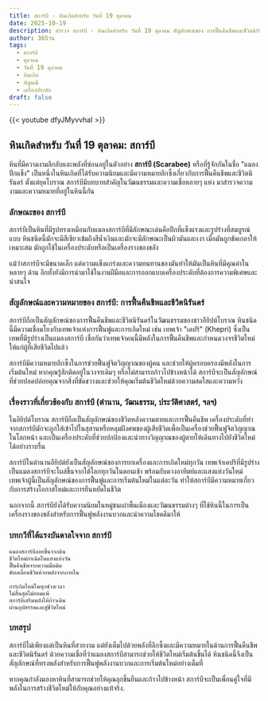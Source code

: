 ```yaml
---
title: สการ์บี - หินเกิดสำหรับ วันที่ 19 ตุลาคม
date: 2025-10-19
description: สำรวจ สการ์บี - หินเกิดสำหรับ วันที่ 19 ตุลาคม สัญลักษณ์ของ การฟื้นคืนชีพและชีวิตนิรันดร์ มาเรียนรู้ความหมายลึกซึ้งของหินพิเศษนี้
author: 365วัน
tags:
  - สการ์บี
  - ตุลาคม
  - วันที่ 19 ตุลาคม
  - หินเกิด
  - อัญมณี
  - เครื่องประดับ
draft: false
---
```


{{< youtube dfyJMyvvhaI >}}

## หินเกิดสำหรับ วันที่ 19 ตุลาคม: สการ์บี

หินที่มีความงามลึกลับและพลังที่ซ่อนอยู่ในตัวอย่าง **สการ์บี (Scarabee)** หรือที่รู้จักกันในชื่อ "แมลงปีกแข็ง" เป็นหนึ่งในหินเกิดที่ได้รับความนิยมและมีความหมายลึกซึ้งเกี่ยวกับการฟื้นคืนชีพและชีวิตนิรันดร์ ตั้งแต่ยุคโบราณ สการ์บีมีบทบาทสำคัญในวัฒนธรรมและความเชื่อหลายๆ แห่ง มาสำรวจความงามและความหมายที่อยู่ในหินนี้กัน

### ลักษณะของ สการ์บี

สการ์บีเป็นหินที่มีรูปทรงเหมือนกับแมลงสการ์บีที่มีลักษณะเด่นคือปีกที่แข็งแรงและรูปร่างที่สมบูรณ์แบบ หินชนิดนี้มักจะมีสีเขียวเข้มถึงสีน้ำเงินและมักจะมีลักษณะเป็นผิวมันและเงา เมื่อมันถูกขัดเกลาให้เหมาะสม มักถูกใช้ในเครื่องประดับหรือเป็นเครื่องรางของขลัง

แม้ว่าสการ์บีจะมีขนาดเล็ก แต่ความแข็งแกร่งและความทนทานของมันทำให้มันเป็นหินที่มีคุณค่าในหลายๆ ด้าน อีกทั้งยังมีการนำมาใช้ในงานฝีมือและการออกแบบเครื่องประดับที่ต้องการความพิเศษและน่าสนใจ

### สัญลักษณ์และความหมายของ สการ์บี: การฟื้นคืนชีพและชีวิตนิรันดร์

สการ์บีถือเป็นสัญลักษณ์ของการฟื้นคืนชีพและชีวิตนิรันดร์ในวัฒนธรรมของชาวอียิปต์โบราณ หินชนิดนี้มีความเชื่อมโยงกับเทพเจ้าแห่งการฟื้นฟูและการเกิดใหม่ เช่น เทพเจ้า "เคปริ" (Khepri) ซึ่งเป็นเทพที่มีรูปร่างเป็นแมลงสการ์บี เชื่อกันว่าเทพเจ้าคนนี้มีพลังในการฟื้นคืนชีพและกำหนดวงจรชีวิตใหม่ให้แก่ผู้ที่เสียชีวิตไปแล้ว

สการ์บีมีความหมายลึกซึ้งในการช่วยฟื้นฟูจิตวิญญาณของผู้คน และช่วยให้ผู้ครอบครองมีพลังในการเริ่มต้นใหม่ หากคุณรู้สึกติดอยู่ในวงจรเดิมๆ หรือไม่สามารถก้าวไปข้างหน้าได้ สการ์บีจะเป็นสัญลักษณ์ที่ช่วยปลดปล่อยคุณจากสิ่งที่ขัดขวางและช่วยให้คุณเริ่มต้นชีวิตใหม่ด้วยความสดใสและความหวัง

### เรื่องราวที่เกี่ยวข้องกับ สการ์บี (ตำนาน, วัฒนธรรม, ประวัติศาสตร์, ฯลฯ)

ในอียิปต์โบราณ สการ์บีถือเป็นสัญลักษณ์ของชีวิตหลังความตายและการฟื้นคืนชีพ เครื่องประดับที่ทำจากสการ์บีมักจะถูกใส่เข้าไปในสุสานหรือหลุมฝังศพของผู้เสียชีวิตเพื่อเป็นเครื่องช่วยฟื้นฟูจิตวิญญาณในโลกหน้า และเป็นเครื่องประดับที่ช่วยปกป้องและนำทางวิญญาณของผู้ตายให้เดินทางไปยังชีวิตใหม่ได้อย่างราบรื่น

สการ์บีในตำนานอียิปต์ยังเป็นสัญลักษณ์ของการยกเครื่องและการเกิดใหม่ทุกวัน เทพเจ้าเคปริที่มีรูปร่างเป็นแมลงสการ์บีจะโผล่ขึ้นจากใต้โลกทุกวันในตอนเช้า พร้อมกับดวงอาทิตย์และแสงแห่งวันใหม่ เทพเจ้าผู้นี้เป็นสัญลักษณ์ของการฟื้นฟูและการเริ่มต้นใหม่ในแต่ละวัน ทำให้สการ์บีมีความหมายเกี่ยวกับการสร้างโอกาสใหม่และการยืนหยัดในชีวิต

นอกจากนี้ สการ์บียังได้รับความนิยมในหมู่ชนเผ่าพื้นเมืองและวัฒนธรรมต่างๆ ที่ใช้หินนี้ในการเป็นเครื่องรางของขลังสำหรับการฟื้นฟูพลังงานบวกและนำความโชคดีมาให้

### บทกวีที่ได้แรงบันดาลใจจาก สการ์บี

```
แมลงสการ์บีลอยขึ้นจากดิน
ชีวิตใหม่กำเนิดในแสงแห่งวัน
ฟื้นคืนชีพจากความมืดมิด
ขับเคลื่อนชีวิตด้วยพลังจากภายใน

การเกิดใหม่ในทุกช่วงเวลา
ไม่สิ้นสุดไม่ยอมแพ้
สการ์บีเสริมพลังให้ก้าวเดิน
ผ่านอุปสรรคและสู่ชีวิตใหม่
```

### บทสรุป

สการ์บีไม่เพียงแต่เป็นหินที่สวยงาม แต่ยังเต็มไปด้วยพลังที่ลึกซึ้งและมีความหมายในด้านการฟื้นคืนชีพและชีวิตนิรันดร์ ด้วยความเชื่อที่ว่าแมลงสการ์บีสามารถช่วยให้ชีวิตใหม่เริ่มต้นขึ้นได้ หินชนิดนี้จึงเป็นสัญลักษณ์ที่ทรงพลังสำหรับการฟื้นฟูพลังงานบวกและการเริ่มต้นใหม่อย่างเต็มที่

หากคุณกำลังมองหาหินที่สามารถช่วยให้คุณลุกขึ้นยืนและก้าวไปข้างหน้า สการ์บีจะเป็นเพื่อนคู่ใจที่มีพลังในการสร้างชีวิตใหม่ให้กับคุณอย่างแท้จริง.